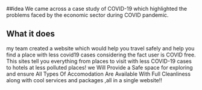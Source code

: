 ##idea
We came across a case study of COVID-19 which highlighted the problems faced by the economic sector during COVID pandemic.

## What it does
my team created a website which would help you travel safely and help you find a place with less covid19 cases considering the fact user is COVID free. 
This sites tell you everything from places to visit with less COVID-19 cases to hotels at less polluted places!
we Will Provide a Safe space for exploring and ensure All Types Of Accomodation Are Available With Full Cleanliness
along with cool services and packages ,all in a single website!!
